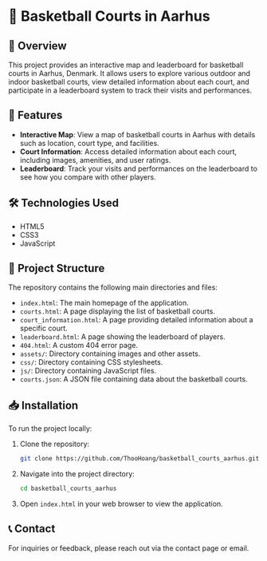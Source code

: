 
# 🏀 Basketball Courts in Aarhus

## 📄 Overview

This project provides an interactive map and leaderboard for basketball courts in Aarhus, Denmark. It allows users to explore various outdoor and indoor basketball courts, view detailed information about each court, and participate in a leaderboard system to track their visits and performances.

## 🚀 Features

- **Interactive Map**: View a map of basketball courts in Aarhus with details such as location, court type, and facilities.
- **Court Information**: Access detailed information about each court, including images, amenities, and user ratings.
- **Leaderboard**: Track your visits and performances on the leaderboard to see how you compare with other players.

## 🛠️ Technologies Used

- HTML5
- CSS3
- JavaScript

## 📂 Project Structure

The repository contains the following main directories and files:

- `index.html`: The main homepage of the application.
- `courts.html`: A page displaying the list of basketball courts.
- `court_information.html`: A page providing detailed information about a specific court.
- `leaderboard.html`: A page showing the leaderboard of players.
- `404.html`: A custom 404 error page.
- `assets/`: Directory containing images and other assets.
- `css/`: Directory containing CSS stylesheets.
- `js/`: Directory containing JavaScript files.
- `courts.json`: A JSON file containing data about the basketball courts.

## 📥 Installation

To run the project locally:

1. Clone the repository:

   ```bash
   git clone https://github.com/ThooHoang/basketball_courts_aarhus.git
   ```

2. Navigate into the project directory:

   ```bash
   cd basketball_courts_aarhus
   ```

3. Open `index.html` in your web browser to view the application.

## 📞 Contact

For inquiries or feedback, please reach out via the contact page or email.
